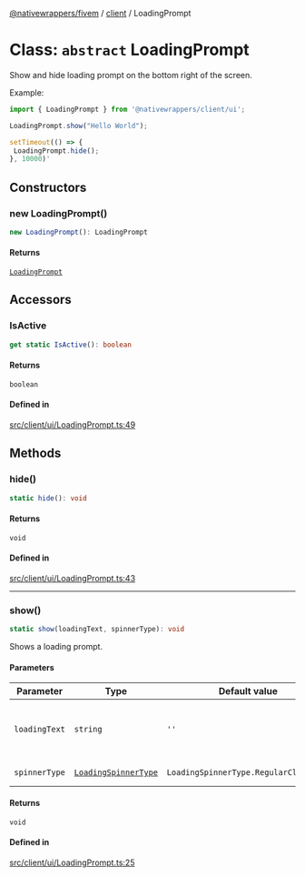 [@nativewrappers/fivem](../../README.md) / [client](../README.md) / LoadingPrompt

# Class: `abstract` LoadingPrompt

Show and hide loading prompt on the bottom right of the screen.

Example:

```typescript
import { LoadingPrompt } from '@nativewrappers/client/ui';

LoadingPrompt.show("Hello World");

setTimeout(() => {
 LoadingPrompt.hide();
}, 10000)'
```

## Constructors

### new LoadingPrompt()

```ts
new LoadingPrompt(): LoadingPrompt
```

#### Returns

[`LoadingPrompt`](LoadingPrompt.md)

## Accessors

### IsActive

```ts
get static IsActive(): boolean
```

#### Returns

`boolean`

#### Defined in

[src/client/ui/LoadingPrompt.ts:49](https://github.com/nativewrappers/fivem/blob/5ebb4b78605d0cb7cf468eefa811c3a586dedc74/src/client/ui/LoadingPrompt.ts#L49)

## Methods

### hide()

```ts
static hide(): void
```

#### Returns

`void`

#### Defined in

[src/client/ui/LoadingPrompt.ts:43](https://github.com/nativewrappers/fivem/blob/5ebb4b78605d0cb7cf468eefa811c3a586dedc74/src/client/ui/LoadingPrompt.ts#L43)

***

### show()

```ts
static show(loadingText, spinnerType): void
```

Shows a loading prompt.

#### Parameters

| Parameter | Type | Default value | Description |
| ------ | ------ | ------ | ------ |
| `loadingText` | `string` | `''` | Text to be displayed inside loading prompt. |
| `spinnerType` | [`LoadingSpinnerType`](../enumerations/LoadingSpinnerType.md) | `LoadingSpinnerType.RegularClockwise` | Type of spinner. |

#### Returns

`void`

#### Defined in

[src/client/ui/LoadingPrompt.ts:25](https://github.com/nativewrappers/fivem/blob/5ebb4b78605d0cb7cf468eefa811c3a586dedc74/src/client/ui/LoadingPrompt.ts#L25)
